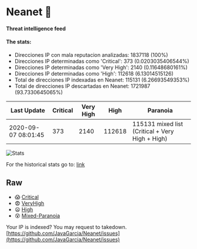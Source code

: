 # Neanet :hocho:
#### Threat intelligence feed
#### The stats:

- Direcciones IP con mala reputacion analizadas: 1837118 (100%)
- Direcciones IP determinadas como 'Critical':  373 (0.0203035406544%)
- Direcciones IP determinadas como 'Very High':  2140 (0.11648680161%)
- Direcciones IP determinadas como 'High':  112618 (6.13014515126)
- Total de direcciones IP indexadas en Neanet:  115131 (6.26693549353%)
- Total de direcciones IP descartadas en Neanet:  1721987 (93.7330645065%)

| Last Update | Critical | Very High | High | Paranoia |
| --- | --- | --- | --- | --- |
| 2020-09-07 08:01:45 | 373 | 2140 | 112618 | 115131 mixed list (Critical + Very High + High)|

![Stats](https://docs.google.com/spreadsheets/d/e/2PACX-1vSnaNMIXVabIpDJjufMlzH7poXnshF3mgd8Is1g9ytUEzVsP5my4Trn8f-xkoLLQ38xpL3HtmUexLo6/pubchart?oid=501124687&format=image)

For the historical stats go to: [link](/stats.csv)
## Raw
- :scream: [Critical](https://raw.githubusercontent.com/JavaGarcia/Neanet/master/blacklists/neanet_critical.txt)
- :fearful: [VeryHigh](https://raw.githubusercontent.com/JavaGarcia/Neanet/master/blacklists/neanet_veryHigh.txtt)
- :frowning: [High](https://raw.githubusercontent.com/JavaGarcia/Neanet/master/blacklists/neanet_high.txt)
- :dizzy_face: [Mixed-Paranoia](https://raw.githubusercontent.com/JavaGarcia/Neanet/master/blacklists/neanet_all.txt)


Your IP is indexed? You may request to takedown. [https://github.com/JavaGarcia/Neanet/issues](https://github.com/JavaGarcia/Neanet/issues)

































































































































































































































































































































































































































































































































































































































